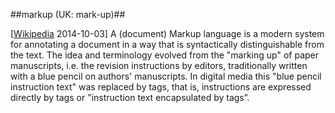##markup (UK: mark-up)##

\[[Wikipedia](http://en.wikipedia.org/wiki/Markup_language) 2014-10-03\] A (document) Markup language is a modern system for annotating a document in a way that is syntactically distinguishable from the text. The idea and terminology evolved from the "marking up" of paper manuscripts, i.e.  the revision instructions by editors, traditionally written with a blue pencil on authors' manuscripts. In digital media this "blue pencil instruction text" was replaced by tags, that is, instructions are expressed directly by tags or "instruction text encapsulated by tags”.
